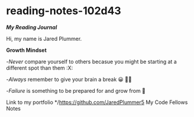 # reading-notes-102d43
***My Reading Journal***

Hi, my name is Jared Plummer.

**Growth Mindset**

-*Never* compare yourself to others becasue you might be starting at a different spot than them :X:

-*Always* remember to give your brain a break :grinning: :face_with_spiral_eyes:

-*Failure* is something to be prepared for and grow from :hugs:


Link to my portfolio */https://github.com/JaredPlummer5
My Code Fellows Notes
